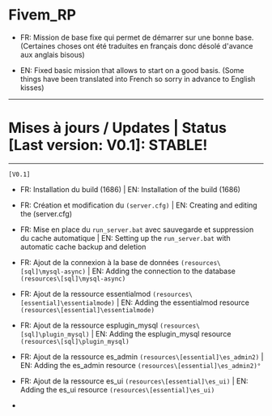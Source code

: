 # Fivem_RP
- FR: Mission de base fixe qui permet de démarrer sur une bonne base. (Certaines choses ont été traduites en français donc désolé d'avance aux anglais bisous)

- EN: Fixed basic mission that allows to start on a good basis. (Some things have been translated into French so sorry in advance to English kisses)

-----------------------------------------------------------------

# Mises à jours / Updates | Status [Last version: V0.1]: STABLE!

-----------------------------------------------------------------
`[V0.1]`

- FR: Installation du build (1686) | EN: Installation of the build (1686)

- FR: Création et modification du `(server.cfg)` | EN: Creating and editing the (server.cfg)

- FR: Mise en place du `run_server.bat` avec sauvegarde et suppression du cache automatique | EN: Setting up the `run_server.bat` with automatic cache backup and deletion

- FR: Ajout de la connexion à la base de données `(resources\[sql]\mysql-async)` | EN: Adding the connection to the database `(resources\[sql]\mysql-async)`

- FR: Ajout de la ressource essentialmod `(resources\[essential]\essentialmode)` | EN: Adding the essentialmod resource `(resources\[essential]\essentialmode)`

- FR: Ajout de la ressource esplugin_mysql `(resources\[sql]\plugin_mysql)` | EN: Adding the esplugin_mysql resource `(resources\[sql]\plugin_mysql)`

- FR: Ajout de la ressource es_admin `(resources\[essential]\es_admin2)` | EN: Adding the es_admin resource `(resources\[essential]\es_admin2)°`

- FR: Ajout de la ressource es_ui `(resources\[essential]\es_ui)` | EN: Adding the es_ui resource `(resources\[essential]\es_ui)`

-
